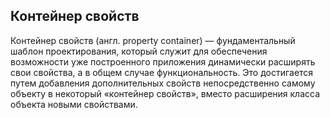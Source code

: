 ## Контейнер свойств

Контейнер свойств (англ. property container) — фундаментальный шаблон проектирования, который служит для обеспечения
возможности уже построенного приложения динамически расширять свои свойства, а в общем случае функциональность. Это
достигается путем добавления дополнительных свойств непосредственно самому объекту в некоторый «контейнер свойств»,
вместо расширения класса объекта новыми свойствами.
